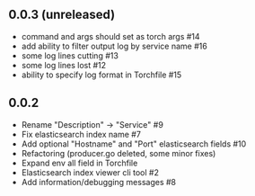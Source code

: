 ## 0.0.3 (unreleased)

- command and args should set as torch args #14
- add ability to filter output log by service name #16
- some log lines cutting #13
- some log lines lost #12
- ability to specify log format in Torchfile #15

## 0.0.2

- Rename "Description" -> "Service" #9
- Fix elasticsearch index name #7
- Add optional "Hostname" and "Port" elasticsearch fields #10
- Refactoring (producer.go deleted, some minor fixes)
- Expand env all field in Torchfile
- Elasticsearch index viewer cli tool #2
- Add information/debugging messages #8

